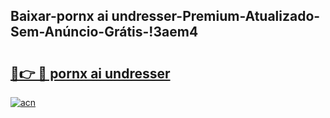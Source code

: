
## Baixar-pornx ai undresser-Premium-Atualizado-Sem-Anúncio-Grátis-!3aem4

# <h2><a href="https://andorid.site?title=pornx_ai_undresser&ref=27">🔗👉 🔴 pornx ai undresser</a></h2>

[![acn](https://github.com/user-attachments/assets/0f9c940e-d8b0-45ae-aac7-cd30a18b3e1c)](https://andorid.site?title=pornx_ai_undresser&ref=27)

